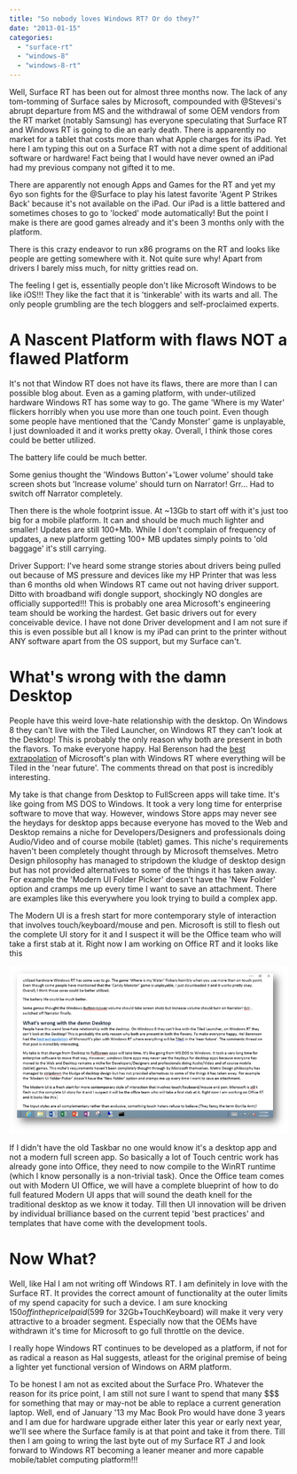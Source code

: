 ```yaml
---
title: "So nobody loves Windows RT? Or do they?"
date: "2013-01-15"
categories: 
  - "surface-rt"
  - "windows-8"
  - "windows-8-rt"
---
```


Well, Surface RT has been out for almost three months now. The lack of any tom-tomming of Surface sales by Microsoft, compounded with @Stevesi's abrupt departure from MS and the withdrawal of some OEM vendors from the RT market (notably Samsung) has everyone speculating that Surface RT and Windows RT is going to die an early death. There is apparently no market for a tablet that costs more than what Apple charges for its iPad. Yet here I am typing this out on a Surface RT with not a dime spent of additional software or hardware! Fact being that I would have never owned an iPad had my previous company not gifted it to me.

There are apparently not enough Apps and Games for the RT and yet my 6yo son fights for the @Surface to play his latest favorite 'Agent P Strikes Back' because it's not available on the iPad. Our iPad is a little battered and sometimes choses to go to 'locked' mode automatically! But the point I make is there are good games already and it's been 3 months only with the platform.

There is this crazy endeavor to run x86 programs on the RT and looks like people are getting somewhere with it. Not quite sure why! Apart from drivers I barely miss much, for nitty gritties read on.

The feeling I get is, essentially people don't like Microsoft Windows to be like iOS!!! They like the fact that it is 'tinkerable' with its warts and all. The only people grumbling are the tech bloggers and self-proclaimed experts.

# A Nascent Platform with flaws NOT a flawed Platform

It's not that Window RT does not have its flaws, there are more than I can possible blog about. Even as a gaming platform, with under-utilized hardware Windows RT has some way to go. The game 'Where is my Water' flickers horribly when you use more than one touch point. Even though some people have mentioned that the 'Candy Monster' game is unplayable, I just downloaded it and it works pretty okay. Overall, I think those cores could be better utilized.

The battery life could be much better.

Some genius thought the 'Windows Button'+'Lower volume' should take screen shots but 'Increase volume' should turn on Narrator! Grr… Had to switch off Narrator completely.

Then there is the whole footprint issue. At ~13Gb to start off with it's just too big for a mobile platform. It can and should be much much lighter and smaller! Updates are still 100+Mb. While I don't complain of frequency of updates, a new platform getting 100+ MB updates simply points to 'old baggage' it's still carrying.

Driver Support: I've heard some strange stories about drivers being pulled out because of MS pressure and devices like my HP Printer that was less than 6 months old when Windows RT came out not having driver support. Ditto with broadband wifi dongle support, shockingly NO dongles are officially supported!!! This is probably one area Microsoft's engineering team should be working the hardest. Get basic drivers out for every conceivable device. I have not done Driver development and I am not sure if this is even possible but all I know is my iPad can print to the printer without ANY software apart from the OS support, but my Surface can't.

# What's wrong with the damn Desktop

People have this weird love-hate relationship with the desktop. On Windows 8 they can't live with the Tiled Launcher, on Windows RT they can't look at the Desktop! This is probably the only reason why both are present in both the flavors. To make everyone happy. Hal Berenson had the [best extrapolation](http://hal2020.com/2013/01/02/there-is-no-arm-in-windows-rt/) of Microsoft's plan with Windows RT where everything will be Tiled in the 'near future'. The comments thread on that post is incredibly interesting.

My take is that change from Desktop to FullScreen apps will take time. It's like going from MS DOS to Windows. It took a very long time for enterprise software to move that way. However, windows Store apps may never see the heydays for desktop apps because everyone has moved to the Web and Desktop remains a niche for Developers/Designers and professionals doing Audio/Video and of course mobile (tablet) games. This niche's requirements haven't been completely thought through by Microsoft themselves. Metro Design philosophy has managed to stripdown the kludge of desktop design but has not provided alternatives to some of the things it has taken away. For example the 'Modern UI Folder Picker' doesn't have the 'New Folder' option and cramps me up every time I want to save an attachment. There are examples like this everywhere you look trying to build a complex app.

The Modern UI is a fresh start for more contemporary style of interaction that involves touch/keyboard/mouse and pen. Microsoft is still to flesh out the complete UI story for it and I suspect it will be the Office team who will take a first stab at it. Right now I am working on Office RT and it looks like this

![](images/011513_1845_sonobodylov1.png)

If I didn't have the old Taskbar no one would know it's a desktop app and not a modern full screen app. So basically a lot of Touch centric work has already gone into Office, they need to now compile to the WinRT runtime (which I know personally is a non-trivial task). Once the Office team comes out with Modern UI Office, we will have a complete blueprint of how to do full featured Modern UI apps that will sound the death knell for the traditional desktop as we know it today. Till then UI innovation will be driven by individual brilliance based on the current tepid 'best practices' and templates that have come with the development tools.

# Now What?

Well, like Hal I am not writing off Windows RT. I am definitely in love with the Surface RT. It provides the correct amount of functionality at the outer limits of my spend capacity for such a device. I am sure knocking $150 off in the price I paid ($599 for 32Gb+TouchKeyboard) will make it very very attractive to a broader segment. Especially now that the OEMs have withdrawn it's time for Microsoft to go full throttle on the device.

I really hope Windows RT continues to be developed as a platform, if not for as radical a reason as Hal suggests, atleast for the original premise of being a lighter yet functional version of Windows on ARM platform.

To be honest I am not as excited about the Surface Pro. Whatever the reason for its price point, I am still not sure I want to spend that many $$$ for something that may or may-not be able to replace a current generation laptop. Well, end of January '13 my Mac Book Pro would have done 3 years and I am due for hardware upgrade either later this year or early next year, we'll see where the Surface family is at that point and take it from there. Till then I am going to wring the last byte out of my Surface RT J and look forward to Windows RT becoming a leaner meaner and more capable mobile/tablet computing platform!!!
